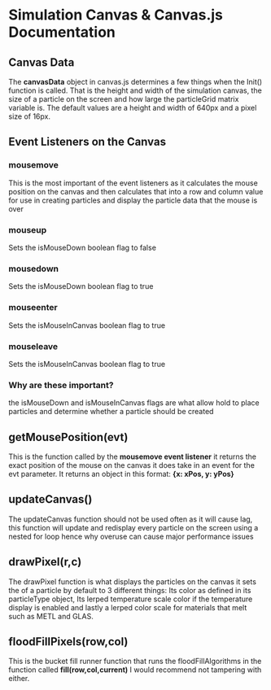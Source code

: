 # Simulation Canvas & Canvas.js Documentation
## Canvas Data
The **canvasData** object in canvas.js determines a few things when the Init() function is called. That is the height and width of the simulation canvas, the size of a particle on the screen and how large the particleGrid matrix variable is. The default values are a height and width of 640px and a pixel size of 16px.
## Event Listeners on the Canvas
### mousemove
This is the most important of the event listeners as it calculates the mouse position on the canvas and then calculates that into a row and column value for use in creating particles and display the particle data that the mouse is over
### mouseup
Sets the isMouseDown boolean flag to false
### mousedown
Sets the isMouseDown boolean flag to true
### mouseenter
Sets the isMouseInCanvas boolean flag to true
### mouseleave
Sets the isMouseInCanvas boolean flag to true
### Why are these important?
the isMouseDown and isMouseInCanvas flags are what allow hold to place particles and determine whether a particle should be created
## getMousePosition(evt)
This is the function called by the **mousemove event listener** it returns the exact position of the mouse on the canvas it does take in an event for the evt parameter. It returns an object in this format: **{x: xPos, y: yPos}**
## updateCanvas()
The updateCanvas function should not be used often as it will cause lag, this function will update and redisplay every particle on the screen using a nested for loop hence why overuse can cause major performance issues
## drawPixel(r,c)
The drawPixel function is what displays the particles on the canvas it sets the of a particle by default to 3 different things: Its color as defined in its particleType object, Its lerped temperature scale color if the temperature display is enabled and lastly a lerped color scale for materials that melt such as METL and GLAS.
## floodFillPixels(row,col)
This is the bucket fill runner function that runs the floodFillAlgorithms in the function called **fill(row,col,current)** I would recommend not tampering with either.